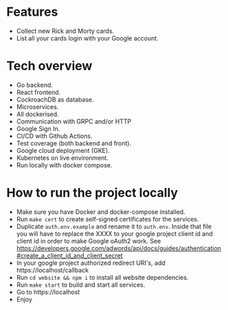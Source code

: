 # Features
- Collect new Rick and Morty cards.
- List all your cards login with your Google account.

# Tech overview
- Go backend.
- React frontend.
- CockroachDB as database.
- Microservices.
- All dockerised.
- Communication with GRPC and/or HTTP
- Google Sign In.
- CI/CD with Github Actions.
- Test coverage (both backend and front).
- Google cloud deployment (GKE).
- Kubernetes on live environment.
- Run locally with docker compose.

# How to run the project locally

- Make sure you have Docker and docker-compose installed.
- Run `make cert` to create self-signed certificates for the services.
- Duplicate `auth.env.example` and rename it to `auth.env`. Inside that file you will have to replace the XXXX to your google project client id and client id in order to make Google oAuth2 work. See https://developers.google.com/adwords/api/docs/guides/authentication#create_a_client_id_and_client_secret
- In your google project authorized redirect URI's, add https://localhost/callback
- Run `cd website && npm i` to install all website dependencies.
- Run `make start` to build and start all services.
- Go to https://localhost
- Enjoy
